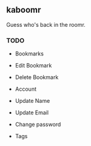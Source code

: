 ## kaboomr

Guess who's back in the roomr.

### TODO
* Bookmarks
 * Edit Bookmark
 * Delete Bookmark

* Account
 * Update Name
 * Update Email
 * Change password

* Tags